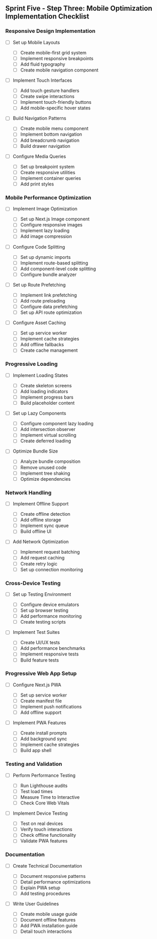 ## Sprint Five - Step Three: Mobile Optimization Implementation Checklist

### Responsive Design Implementation

- [ ] Set up Mobile Layouts

    - [ ] Create mobile-first grid system
    - [ ] Implement responsive breakpoints
    - [ ] Add fluid typography
    - [ ] Create mobile navigation component

- [ ] Implement Touch Interfaces

    - [ ] Add touch gesture handlers
    - [ ] Create swipe interactions
    - [ ] Implement touch-friendly buttons
    - [ ] Add mobile-specific hover states

- [ ] Build Navigation Patterns

    - [ ] Create mobile menu component
    - [ ] Implement bottom navigation
    - [ ] Add breadcrumb navigation
    - [ ] Build drawer navigation

- [ ] Configure Media Queries
    - [ ] Set up breakpoint system
    - [ ] Create responsive utilities
    - [ ] Implement container queries
    - [ ] Add print styles

### Mobile Performance Optimization

- [ ] Implement Image Optimization

    - [ ] Set up Next.js Image component
    - [ ] Configure responsive images
    - [ ] Implement lazy loading
    - [ ] Add image compression

- [ ] Configure Code Splitting

    - [ ] Set up dynamic imports
    - [ ] Implement route-based splitting
    - [ ] Add component-level code splitting
    - [ ] Configure bundle analyzer

- [ ] Set up Route Prefetching

    - [ ] Implement link prefetching
    - [ ] Add route preloading
    - [ ] Configure data prefetching
    - [ ] Set up API route optimization

- [ ] Configure Asset Caching
    - [ ] Set up service worker
    - [ ] Implement cache strategies
    - [ ] Add offline fallbacks
    - [ ] Create cache management

### Progressive Loading

- [ ] Implement Loading States

    - [ ] Create skeleton screens
    - [ ] Add loading indicators
    - [ ] Implement progress bars
    - [ ] Build placeholder content

- [ ] Set up Lazy Components

    - [ ] Configure component lazy loading
    - [ ] Add intersection observer
    - [ ] Implement virtual scrolling
    - [ ] Create deferred loading

- [ ] Optimize Bundle Size
    - [ ] Analyze bundle composition
    - [ ] Remove unused code
    - [ ] Implement tree shaking
    - [ ] Optimize dependencies

### Network Handling

- [ ] Implement Offline Support

    - [ ] Create offline detection
    - [ ] Add offline storage
    - [ ] Implement sync queue
    - [ ] Build offline UI

- [ ] Add Network Optimization
    - [ ] Implement request batching
    - [ ] Add request caching
    - [ ] Create retry logic
    - [ ] Set up connection monitoring

### Cross-Device Testing

- [ ] Set up Testing Environment

    - [ ] Configure device emulators
    - [ ] Set up browser testing
    - [ ] Add performance monitoring
    - [ ] Create testing scripts

- [ ] Implement Test Suites
    - [ ] Create UI/UX tests
    - [ ] Add performance benchmarks
    - [ ] Implement responsive tests
    - [ ] Build feature tests

### Progressive Web App Setup

- [ ] Configure Next.js PWA

    - [ ] Set up service worker
    - [ ] Create manifest file
    - [ ] Implement push notifications
    - [ ] Add offline support

- [ ] Implement PWA Features
    - [ ] Create install prompts
    - [ ] Add background sync
    - [ ] Implement cache strategies
    - [ ] Build app shell

### Testing and Validation

- [ ] Perform Performance Testing

    - [ ] Run Lighthouse audits
    - [ ] Test load times
    - [ ] Measure Time to Interactive
    - [ ] Check Core Web Vitals

- [ ] Implement Device Testing
    - [ ] Test on real devices
    - [ ] Verify touch interactions
    - [ ] Check offline functionality
    - [ ] Validate PWA features

### Documentation

- [ ] Create Technical Documentation

    - [ ] Document responsive patterns
    - [ ] Detail performance optimizations
    - [ ] Explain PWA setup
    - [ ] Add testing procedures

- [ ] Write User Guidelines
    - [ ] Create mobile usage guide
    - [ ] Document offline features
    - [ ] Add PWA installation guide
    - [ ] Detail touch interactions

